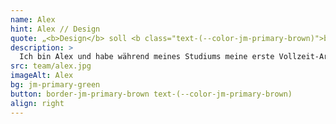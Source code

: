 ```yaml
---
name: Alex
hint: Alex // Design
quote: „<b>Design</b> soll <b class="text-(--color-jm-primary-brown)">begeistern</b>, in Form und Funktion. Das ist immer wieder mein <b class="text-(--color-jm-primary-brown)">Anspruch</b> und meine <b>Motivation</b>“
description: >
  Ich bin Alex und habe während meines Studiums meine erste Vollzeit-Arbeitsstelle als Head of Content in einem Start-up im Bildungsbereich angetreten. Neben vielen praktischen Erfahrungen durfte ich dort vor allem zwei Dinge lernen: Es ist unglaublich belohnend, Neues zu erschaffen, und gute Lösungen erfordern nicht nur Kreativität, sondern auch Methodik, Zielstrebigkeit und Einsatz. Durch Kurse und Studium habe ich mich im Bereich UI/UX-Design spezialisiert und bin nun seit 5 Jahren in diesem Bereich aktiv. Bei JOTT.MEDIA setze ich meine Erfahrungen und mein Wissen ein, um benutzerfreundliche und innovative Designs zu entwickeln.
src: team/alex.jpg
imageAlt: Alex
bg: jm-primary-green
button: border-jm-primary-brown text-(--color-jm-primary-brown)
align: right
---
```

